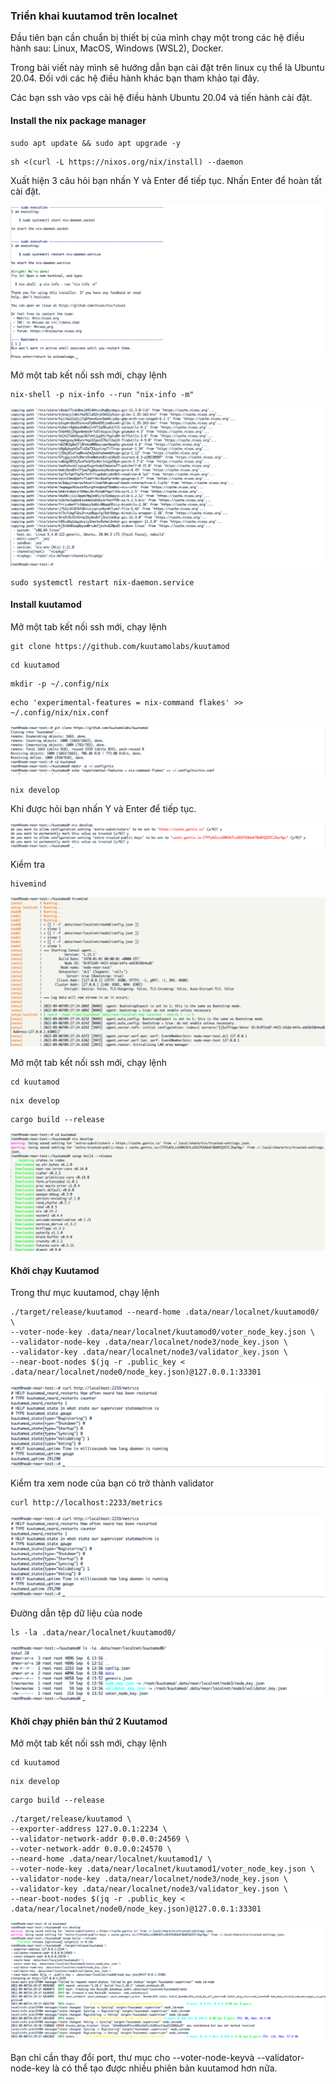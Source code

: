 ### Triển khai kuutamod trên localnet

Đầu tiên bạn cần chuẩn bị thiết bị của mình chạy một trong các hệ điều hành sau: Linux, MacOS, Windows (WSL2), Docker.

Trong bài viết này mình sẽ hướng dẫn bạn cài đặt trên linux cụ thể là Ubuntu 20.04. Đối với các hệ điều hành khác bạn tham khảo tại đây.

Các bạn ssh vào vps cài hệ điều hành Ubuntu 20.04 và tiến hành cài đặt.

#### Install the nix package manager
```
sudo apt update && sudo apt upgrade -y
```
```
sh <(curl -L https://nixos.org/nix/install) --daemon
```
Xuất hiện 3 câu hỏi bạn nhấn Y và Enter để tiếp tục. Nhấn Enter để hoàn tất cài đặt.

![img](./images/kuutamod-localnet-01.png)

Mở một tab kết nối ssh mới, chạy lệnh
```
nix-shell -p nix-info --run "nix-info -m"
```

![img](./images/kuutamod-localnet-02.png)

```
sudo systemctl restart nix-daemon.service
```
#### Install kuutamod

Mở một tab kết nối ssh mới, chạy lệnh
```
git clone https://github.com/kuutamolabs/kuutamod
```
```
cd kuutamod
```
```
mkdir -p ~/.config/nix
```
```
echo 'experimental-features = nix-command flakes' >> ~/.config/nix/nix.conf
```

![img](./images/kuutamod-localnet-03.png)

```
nix develop
```
Khi được hỏi bạn nhấn Y và Enter để tiếp tục.

![img](./images/kuutamod-localnet-04.png)

Kiểm tra

```
hivemind
```

![img](./images/kuutamod-localnet-05.png)

Mở một tab kết nối ssh mới, chạy lệnh

```
cd kuutamod
```
```
nix develop
```
```
cargo build --release
```

![img](./images/kuutamod-localnet-06.png)

#### Khởi chạy Kuutamod

Trong thư mục kuutamod, chạy lệnh
```
./target/release/kuutamod --neard-home .data/near/localnet/kuutamod0/ \
--voter-node-key .data/near/localnet/kuutamod0/voter_node_key.json \
--validator-node-key .data/near/localnet/node3/node_key.json \
--validator-key .data/near/localnet/node3/validator_key.json \
--near-boot-nodes $(jq -r .public_key < .data/near/localnet/node0/node_key.json)@127.0.0.1:33301
```
![img](./images/kuutamod-localnet-07.png)

Kiểm tra xem node của bạn có trở thành validator
```
curl http://localhost:2233/metrics
```
![img](./images/kuutamod-localnet-08.png)

Đường dẫn tệp dữ liệu của node
```
ls -la .data/near/localnet/kuutamod0/
```

![img](./images/kuutamod-localnet-09.png)

#### Khởi chạy phiên bản thứ 2 Kuutamod

Mở một tab kết nối ssh mới, chạy lệnh

```
cd kuutamod
```
```
nix develop
```
```
cargo build --release
```
```
./target/release/kuutamod \
--exporter-address 127.0.0.1:2234 \
--validator-network-addr 0.0.0.0:24569 \
--voter-network-addr 0.0.0.0:24570 \
--neard-home .data/near/localnet/kuutamod1/ \
--voter-node-key .data/near/localnet/kuutamod1/voter_node_key.json \
--validator-node-key .data/near/localnet/node3/node_key.json \
--validator-key .data/near/localnet/node3/validator_key.json \
--near-boot-nodes $(jq -r .public_key < .data/near/localnet/node0/node_key.json)@127.0.0.1:33301
```
![img](./images/kuutamod-localnet-10.png)

Bạn chỉ cần thay đổi port, thư mục cho --voter-node-keyvà --validator-node-key là có thể tạo được nhiều phiên bản kuutamod hơn nữa.
